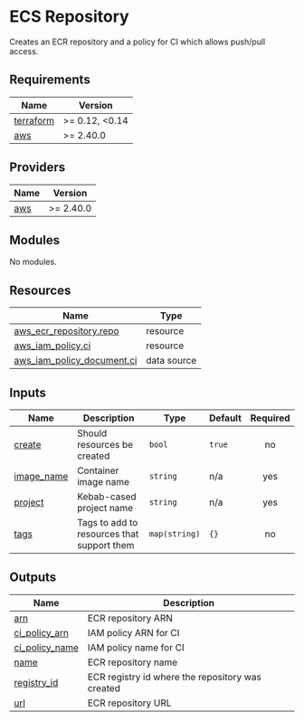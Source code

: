 # ECS Repository

Creates an ECR repository and a policy for CI which allows push/pull access.

<!-- BEGIN_TF_DOCS -->
## Requirements

| Name | Version |
|------|---------|
| <a name="requirement_terraform"></a> [terraform](#requirement\_terraform) | >= 0.12, <0.14 |
| <a name="requirement_aws"></a> [aws](#requirement\_aws) | >= 2.40.0 |

## Providers

| Name | Version |
|------|---------|
| <a name="provider_aws"></a> [aws](#provider\_aws) | >= 2.40.0 |

## Modules

No modules.

## Resources

| Name | Type |
|------|------|
| [aws_ecr_repository.repo](https://registry.terraform.io/providers/hashicorp/aws/latest/docs/resources/ecr_repository) | resource |
| [aws_iam_policy.ci](https://registry.terraform.io/providers/hashicorp/aws/latest/docs/resources/iam_policy) | resource |
| [aws_iam_policy_document.ci](https://registry.terraform.io/providers/hashicorp/aws/latest/docs/data-sources/iam_policy_document) | data source |

## Inputs

| Name | Description | Type | Default | Required |
|------|-------------|------|---------|:--------:|
| <a name="input_create"></a> [create](#input\_create) | Should resources be created | `bool` | `true` | no |
| <a name="input_image_name"></a> [image\_name](#input\_image\_name) | Container image name | `string` | n/a | yes |
| <a name="input_project"></a> [project](#input\_project) | Kebab-cased project name | `string` | n/a | yes |
| <a name="input_tags"></a> [tags](#input\_tags) | Tags to add to resources that support them | `map(string)` | `{}` | no |

## Outputs

| Name | Description |
|------|-------------|
| <a name="output_arn"></a> [arn](#output\_arn) | ECR repository ARN |
| <a name="output_ci_policy_arn"></a> [ci\_policy\_arn](#output\_ci\_policy\_arn) | IAM policy ARN for CI |
| <a name="output_ci_policy_name"></a> [ci\_policy\_name](#output\_ci\_policy\_name) | IAM policy name for CI |
| <a name="output_name"></a> [name](#output\_name) | ECR repository name |
| <a name="output_registry_id"></a> [registry\_id](#output\_registry\_id) | ECR registry id where the repository was created |
| <a name="output_url"></a> [url](#output\_url) | ECR repository URL |
<!-- END_TF_DOCS -->
